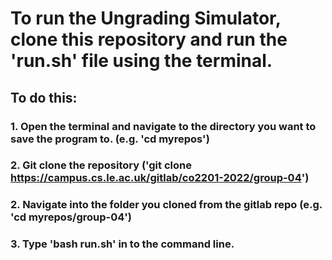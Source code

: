 # To run the Ungrading Simulator, clone this repository and run the 'run.sh' file using the terminal.

## To do this:

### 1. Open the terminal and navigate to the directory you want to save the program to. (e.g. 'cd myrepos')
### 2. Git clone the repository ('git clone https://campus.cs.le.ac.uk/gitlab/co2201-2022/group-04')
### 2. Navigate into the folder you cloned from the gitlab repo (e.g. 'cd myrepos/group-04')
### 3. Type 'bash run.sh' in to the command line.
